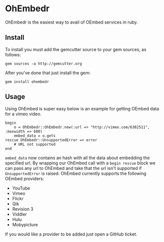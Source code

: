 # OhEmbedr
OhEmbedr is the easiest way to avail of OEmbed services in ruby.

## Install
To install you must add the gemcutter source to your gem sources, as follows:

	gem sources -a http://gemcutter.org
	
After you've done that just install the gem:

	gem install ohembedr
	
## Usage
Using OhEmbed is super easy below is an example for getting OEmbed data for a vimeo video.

	begin
		o = OhEmbedr::OhEmbedr.new(:url => "http://vimeo.com/6382511", :maxwidth => 600)
		embed_data = o.gets
	rescue OhEmbedr::UnsupportedError => error
		# URL not supported
	end

`embed_data` now contains an hash with all the data about embedding the specified url. By wrapping our OhEmbed call with a `begin rescue` block we can pass any url to OhEmbed and take that the url isn't supported if `UnsupportedError` is raised. OhEmbed currently supports the following OEmbed providers:

* YouTube
* Vimeo
* Flickr
* Qik
* Revision 3
* Viddler
* Hulu
* Mobypicture

If you would like a provider to be added just open a GitHub ticket.